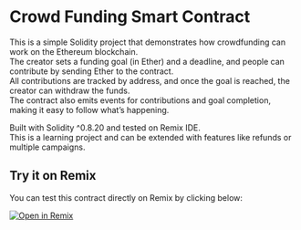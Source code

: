 # Crowd Funding Smart Contract

This is a simple Solidity project that demonstrates how crowdfunding can work on the Ethereum blockchain.  
The creator sets a funding goal (in Ether) and a deadline, and people can contribute by sending Ether to the contract.  
All contributions are tracked by address, and once the goal is reached, the creator can withdraw the funds.  
The contract also emits events for contributions and goal completion, making it easy to follow what’s happening.  

Built with Solidity ^0.8.20 and tested on Remix IDE.  
This is a learning project and can be extended with features like refunds or multiple campaigns.

## Try it on Remix

You can test this contract directly on Remix by clicking below:

[![Open in Remix](https://img.shields.io/badge/Open%20in-Remix-blue?logo=ethereum)](https://remix.ethereum.org/#url=https://raw.githubusercontent.com/akshay10-08/crowd_funding_project/main/funding.sol)
